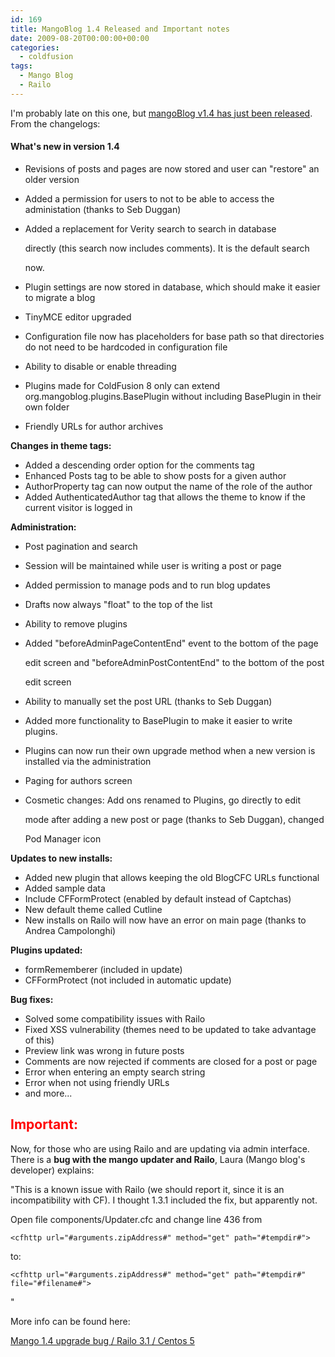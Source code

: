 ```yaml
---
id: 169
title: MangoBlog 1.4 Released and Important notes
date: 2009-08-20T00:00:00+00:00
categories:
  - coldfusion
tags:
  - Mango Blog
  - Railo
---
```

I'm probably late on this one, but [mangoBlog v1.4 has just been released](http://www.mangoblog.org/docs/downloads "MangoBlog 1.4 Released"). From the changelogs:

#### What's new in version 1.4

  * Revisions of posts and pages are now stored and user can "restore" an older version
  * Added a permission for users to not to be able to access the administation (thanks to Seb Duggan)
  * Added a replacement for Verity search to search in database
  
    directly (this search now includes comments). It is the default search
  
    now.
  * Plugin settings are now stored in database, which should make it easier to migrate a blog
  * TinyMCE editor upgraded
  * Configuration file now has placeholders for base path so that directories do not need to be hardcoded in configuration file
  * Ability to disable or enable threading
  * Plugins made for ColdFusion 8 only can extend org.mangoblog.plugins.BasePlugin without including BasePlugin in their own folder
  * Friendly URLs for author archives

**Changes in theme tags:**

  * Added a descending order option for the comments tag
  * Enhanced Posts tag to be able to show posts for a given author
  * AuthorProperty tag can now output the name of the role of the author
  * Added AuthenticatedAuthor tag that allows the theme to know if the current visitor is logged in

**Administration:**

  * Post pagination and search
  * Session will be maintained while user is writing a post or page
  * Added permission to manage pods and to run blog updates
  * Drafts now always "float" to the top of the list
  * Ability to remove plugins
  * Added "beforeAdminPageContentEnd" event to the bottom of the page
  
    edit screen and "beforeAdminPostContentEnd" to the bottom of the post
  
    edit screen
  * Ability to manually set the post URL (thanks to Seb Duggan)
  * Added more functionality to BasePlugin to make it easier to write plugins.
  * Plugins can now run their own upgrade method when a new version is installed via the administration
  * Paging for authors screen
  * Cosmetic changes: Add ons renamed to Plugins, go directly to edit
  
    mode after adding a new post or page (thanks to Seb Duggan), changed
  
    Pod Manager icon

**Updates to new installs:**

  * Added new plugin that allows keeping the old BlogCFC URLs functional
  * Added sample data
  * Include CFFormProtect (enabled by default instead of Captchas)
  * New default theme called Cutline
  * New installs on Railo will now have an error on main page (thanks to Andrea Campolonghi)

**Plugins updated:**

  * formRememberer (included in update)
  * CFFormProtect (not included in automatic update)

**Bug fixes:**

  * Solved some compatibility issues with Railo
  * Fixed XSS vulnerability (themes need to be updated to take advantage of this)
  * Preview link was wrong in future posts
  * Comments are now rejected if comments are closed for a post or page
  * Error when entering an empty search string
  * Error when not using friendly URLs
  * and more...

<h2 style="color: #ff0000;">
  Important:
</h2>

Now, for those who are using Railo and are updating via admin interface. There is a **bug with the mango updater and Railo**, Laura (Mango blog's developer) explains:
  
"This is a known issue with Railo (we should report it, since it is an incompatibility with CF). I thought 1.3.1 included the fix, but apparently not.
  
Open file components/Updater.cfc and change line 436 from

```
<cfhttp url="#arguments.zipAddress#" method="get" path="#tempdir#">
```

to:

```
<cfhttp url="#arguments.zipAddress#" method="get" path="#tempdir#" file="#filename#">
```

"
  
More info can be found here:
  
[Mango 1.4 upgrade bug / Railo 3.1 / Centos 5](http://www.mangoblog.org/forums/messages.cfm?threadid=3255A200-3048-2A53-70FA001CE1EE3C89 "Mango 1.4 update Bug")
